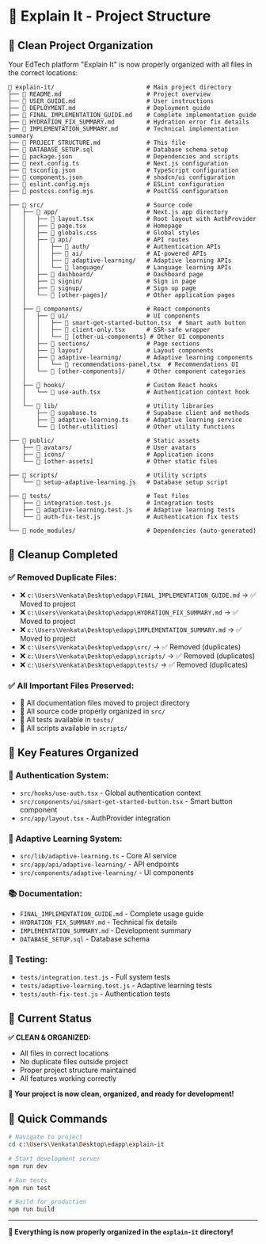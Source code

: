 # 📁 Explain It - Project Structure

## 🎯 **Clean Project Organization**

Your EdTech platform "Explain It" is now properly organized with all files in the correct locations:

```
📁 explain-it/                          # Main project directory
├── 📄 README.md                        # Project overview
├── 📄 USER_GUIDE.md                    # User instructions
├── 📄 DEPLOYMENT.md                    # Deployment guide
├── 📄 FINAL_IMPLEMENTATION_GUIDE.md    # Complete implementation guide
├── 📄 HYDRATION_FIX_SUMMARY.md         # Hydration error fix details
├── 📄 IMPLEMENTATION_SUMMARY.md        # Technical implementation summary
├── 📄 PROJECT_STRUCTURE.md             # This file
├── 📄 DATABASE_SETUP.sql               # Database schema setup
├── 📄 package.json                     # Dependencies and scripts
├── 📄 next.config.ts                   # Next.js configuration
├── 📄 tsconfig.json                    # TypeScript configuration
├── 📄 components.json                  # shadcn/ui configuration
├── 📄 eslint.config.mjs                # ESLint configuration
├── 📄 postcss.config.mjs               # PostCSS configuration
│
├── 📁 src/                             # Source code
│   ├── 📁 app/                         # Next.js app directory
│   │   ├── 📄 layout.tsx               # Root layout with AuthProvider
│   │   ├── 📄 page.tsx                 # Homepage
│   │   ├── 📄 globals.css              # Global styles
│   │   ├── 📁 api/                     # API routes
│   │   │   ├── 📁 auth/                # Authentication APIs
│   │   │   ├── 📁 ai/                  # AI-powered APIs
│   │   │   ├── 📁 adaptive-learning/   # Adaptive learning APIs
│   │   │   └── 📁 language/            # Language learning APIs
│   │   ├── 📁 dashboard/               # Dashboard page
│   │   ├── 📁 signin/                  # Sign in page
│   │   ├── 📁 signup/                  # Sign up page
│   │   └── 📁 [other-pages]/           # Other application pages
│   │
│   ├── 📁 components/                  # React components
│   │   ├── 📁 ui/                      # UI components
│   │   │   ├── 📄 smart-get-started-button.tsx  # Smart auth button
│   │   │   ├── 📄 client-only.tsx      # SSR-safe wrapper
│   │   │   └── 📄 [other-ui-components] # Other UI components
│   │   ├── 📁 sections/                # Page sections
│   │   ├── 📁 layout/                  # Layout components
│   │   ├── 📁 adaptive-learning/       # Adaptive learning components
│   │   │   └── 📄 recommendations-panel.tsx  # Recommendations UI
│   │   └── 📁 [other-components]/      # Other component categories
│   │
│   ├── 📁 hooks/                       # Custom React hooks
│   │   └── 📄 use-auth.tsx             # Authentication context hook
│   │
│   └── 📁 lib/                         # Utility libraries
│       ├── 📄 supabase.ts              # Supabase client and methods
│       ├── 📄 adaptive-learning.ts     # Adaptive learning service
│       └── 📄 [other-utilities]        # Other utility functions
│
├── 📁 public/                          # Static assets
│   ├── 📁 avatars/                     # User avatars
│   ├── 📁 icons/                       # Application icons
│   └── 📄 [other-assets]               # Other static files
│
├── 📁 scripts/                         # Utility scripts
│   └── 📄 setup-adaptive-learning.js   # Database setup script
│
├── 📁 tests/                           # Test files
│   ├── 📄 integration.test.js          # Integration tests
│   ├── 📄 adaptive-learning.test.js    # Adaptive learning tests
│   └── 📄 auth-fix-test.js             # Authentication fix tests
│
└── 📁 node_modules/                    # Dependencies (auto-generated)
```

## 🧹 **Cleanup Completed**

### ✅ **Removed Duplicate Files:**
- ❌ `c:\Users\Venkata\Desktop\edapp\FINAL_IMPLEMENTATION_GUIDE.md` → ✅ Moved to project
- ❌ `c:\Users\Venkata\Desktop\edapp\HYDRATION_FIX_SUMMARY.md` → ✅ Moved to project  
- ❌ `c:\Users\Venkata\Desktop\edapp\IMPLEMENTATION_SUMMARY.md` → ✅ Moved to project
- ❌ `c:\Users\Venkata\Desktop\edapp\src/` → ✅ Removed (duplicates)
- ❌ `c:\Users\Venkata\Desktop\edapp\scripts/` → ✅ Removed (duplicates)
- ❌ `c:\Users\Venkata\Desktop\edapp\tests/` → ✅ Removed (duplicates)

### ✅ **All Important Files Preserved:**
- 📄 All documentation files moved to project directory
- 📄 All source code properly organized in `src/`
- 📄 All tests available in `tests/`
- 📄 All scripts available in `scripts/`

## 🎯 **Key Features Organized**

### **🔐 Authentication System:**
- `src/hooks/use-auth.tsx` - Global authentication context
- `src/components/ui/smart-get-started-button.tsx` - Smart button component
- `src/app/layout.tsx` - AuthProvider integration

### **🧠 Adaptive Learning System:**
- `src/lib/adaptive-learning.ts` - Core AI service
- `src/app/api/adaptive-learning/` - API endpoints
- `src/components/adaptive-learning/` - UI components

### **📚 Documentation:**
- `FINAL_IMPLEMENTATION_GUIDE.md` - Complete usage guide
- `HYDRATION_FIX_SUMMARY.md` - Technical fix details
- `IMPLEMENTATION_SUMMARY.md` - Development summary
- `DATABASE_SETUP.sql` - Database schema

### **🧪 Testing:**
- `tests/integration.test.js` - Full system tests
- `tests/adaptive-learning.test.js` - Adaptive learning tests
- `tests/auth-fix-test.js` - Authentication tests

## 🚀 **Current Status**

**✅ CLEAN & ORGANIZED:**
- All files in correct locations
- No duplicate files outside project
- Proper project structure maintained
- All features working correctly

**🎉 Your project is now clean, organized, and ready for development!**

## 📝 **Quick Commands**

```bash
# Navigate to project
cd c:\Users\Venkata\Desktop\edapp\explain-it

# Start development server
npm run dev

# Run tests
npm run test

# Build for production
npm run build
```

---

**🎯 Everything is now properly organized in the `explain-it` directory!**
